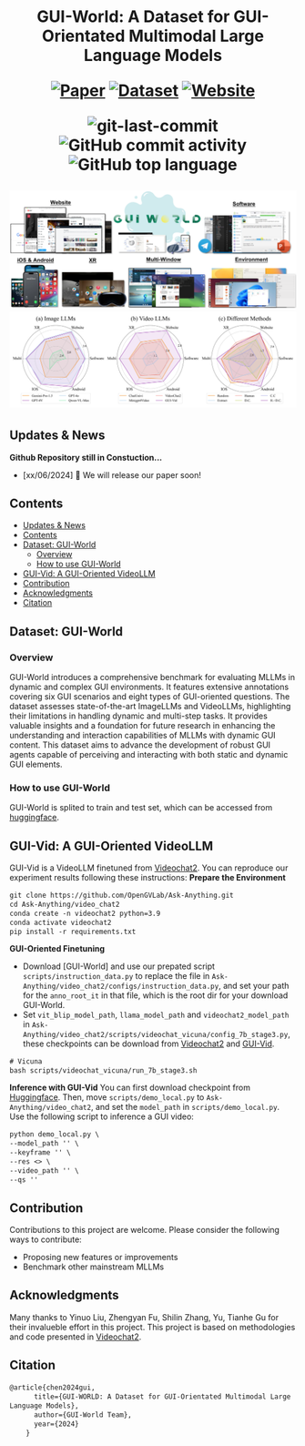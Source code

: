 <div align="center">
<h1>GUI-World: A Dataset for GUI-Orientated Multimodal Large Language Models

[![Paper](https://img.shields.io/badge/Paper-%F0%9F%8E%93-lightgrey?style=flat-square)](https://arxiv.org/abs/2402.04788) [![Dataset](https://img.shields.io/badge/Dataset-%F0%9F%92%BE-green?style=flat-square)](https://huggingface.co/datasets/shuaishuaicdp/MLLM-Judge) [![Website](https://img.shields.io/badge/Website-%F0%9F%90%BE-green?style=flat-square)](https://gui-world.github.io/)

<img src="https://img.shields.io/github/last-commit/Dongping-Chen/GUI-World?style=flat-square&color=5D6D7E" alt="git-last-commit" /> <img src="https://img.shields.io/github/commit-activity/m/Dongping-Chen/GUI-World?style=flat-square&color=5D6D7E" alt="GitHub commit activity" /> <img src="https://img.shields.io/github/languages/top/Dongping-Chen/GUI-World?style=flat-square&color=5D6D7E" alt="GitHub top language" />

<img src="Figures/GUI_overview.png">
<img src="Figures/radar.jpg">
<p align="center">

</p>
</div>

## Updates & News
**Github Repository still in Constuction...**
- [xx/06/2024] :page_facing_up: We will release our paper soon!

## Contents
- [Updates \& News](#updates--news)
- [Contents](#contents)
- [Dataset: GUI-World](#dataset-gui-world)
  - [Overview](#overview)
  - [How to use GUI-World](#how-to-use-gui-world)
- [GUI-Vid: A GUI-Oriented VideoLLM](#gui-vid-a-gui-oriented-videollm)
- [Contribution](#contribution)
- [Acknowledgments](#acknowledgments)
- [Citation](#citation)

## Dataset: GUI-World

### Overview
GUI-World introduces a comprehensive benchmark for evaluating MLLMs in dynamic and complex GUI environments. It features extensive annotations covering six GUI scenarios and eight types of GUI-oriented questions. The dataset assesses state-of-the-art ImageLLMs and VideoLLMs, highlighting their limitations in handling dynamic and multi-step tasks. It provides valuable insights and a foundation for future research in enhancing the understanding and interaction capabilities of MLLMs with dynamic GUI content. This dataset aims to advance the development of robust GUI agents capable of perceiving and interacting with both static and dynamic GUI elements.

### How to use GUI-World
GUI-World is splited to train and test set, which can be accessed from [huggingface](https://huggingface.co/datasets/shuaishuaicdp/GUI-World).

## GUI-Vid: A GUI-Oriented VideoLLM 
GUI-Vid is a VideoLLM finetuned from [Videochat2](https://github.com/OpenGVLab/Ask-Anything). You can reproduce our experiment results following these instructions:
**Prepare the Environment**
```shell
git clone https://github.com/OpenGVLab/Ask-Anything.git
cd Ask-Anything/video_chat2
conda create -n videochat2 python=3.9
conda activate videochat2
pip install -r requirements.txt
```
**GUI-Oriented Finetuning**
- Download [GUI-World] and use our prepated script `scripts/instruction_data.py` to replace the file in `Ask-Anything/video_chat2/configs/instruction_data.py`, and set your path for the `anno_root_it` in that file, which is the root dir for your download GUI-World.
- Set `vit_blip_model_path`, `llama_model_path` and `videochat2_model_path` in `Ask-Anything/video_chat2/scripts/videochat_vicuna/config_7b_stage3.py`, these checkpoints can be download from [Videochat2](https://github.com/OpenGVLab/Ask-Anything/tree/main/video_chat2) and [GUI-Vid](https://huggingface.co/shuaishuaicdp/GUI-Vid).
```shell
# Vicuna
bash scripts/videochat_vicuna/run_7b_stage3.sh
```

**Inference with GUI-Vid**
You can first download checkpoint from [Huggingface](https://huggingface.co/shuaishuaicdp/GUI-Vid).
Then, move `scripts/demo_local.py` to `Ask-Anything/video_chat2`, and set the `model_path` in `scripts/demo_local.py`. Use the following script to inference a GUI video:

```shell
python demo_local.py \
--model_path '' \
--keyframe '' \
--res <> \
--video_path '' \
--qs '' 
```
## Contribution
Contributions to this project are welcome. Please consider the following ways to contribute:

- Proposing new features or improvements
- Benchmark other mainstream MLLMs


## Acknowledgments
Many thanks to Yinuo Liu, Zhengyan Fu, Shilin Zhang, Yu, Tianhe Gu for their invalueble effort in this project. This project is based on methodologies and code presented in [Videochat2](https://github.com/OpenGVLab/Ask-Anything). 

## Citation
```
@article{chen2024gui,
      title={GUI-WORLD: A Dataset for GUI-Orientated Multimodal Large Language Models},
      author={GUI-World Team},
      year={2024}
    }
```